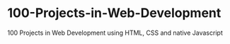# 100-Projects-in-Web-Development
100 Projects in Web Development using HTML, CSS and native Javascript
